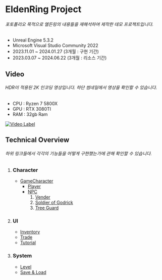 EldenRing Project
===============================
###### 포토폴리오 목적으로 엘든링의 내용들을 재해석하여 제작한 데모 프로젝트입니다. 

* Unreal Engine 5.3.2
* Microsoft Visual Studio Community 2022
* 2023.11.01 ~ 2024.01.27 (3개월 : 구현 기간)
* 2023.03.07 ~ 2024.06.22 (3개월 : 리소스 기간)

Video
----------
###### HDR이 적용된 2K 인코딩 영상입니다. 하단 썸네일에서 영상을 확인할 수 있습니다.
* CPU : Ryzen 7 5800X
* GPU : RTX 3080TI
* RAM : 32gb Ram

[![Video Label](http://img.youtube.com/vi/ZO0a9uATi-o/0.jpg)](https://youtu.be/ZO0a9uATi-o)
</br>

Technical Overview
------------------
###### 하위 링크들에서 각각의 기능들을 어떻게 구현했는가에 관해 확인할 수 있습니다.

1. ### Character
   - [GameCharacter](https://github.com/yolong1020/EldenRing/blob/main/Overviews/Character/GameCharacter.md)
     - [Player](https://github.com/yolong1020/EldenRing/blob/main/Overviews/Character/Player.md)
     - [NPC](https://github.com/yolong1020/EldenRing/blob/main/Overviews/Character/NPC/NPC.md)
       1. [Vender](https://github.com/yolong1020/EldenRing/blob/main/Overviews/Character/NPC/Vender.md)
       2. [Soldier of Godrick](https://github.com/yolong1020/EldenRing/blob/main/Overviews/Character/NPC/SoldierOfGodrick.md)
       3. [Tree Guard](https://github.com/yolong1020/EldenRing/blob/main/Overviews/Character/NPC/TreeGuard.md)

2. ### UI
   - [Inventory](https://github.com/yolong1020/EldenRing/blob/main/Overviews/UI/Inventory/Inventory.md)
   - [Trade](https://github.com/yolong1020/EldenRing/blob/main/Overviews/UI/Trade/Trade.md)
   - [Tutorial](https://github.com/yolong1020/EldenRing/blob/main/Overviews/UI/Tutorial/Tutorial.md)

3. ### System
   - [Level](https://github.com/yolong1020/EldenRing/blob/main/Overviews/System/Level/Level.md)
   - [Save & Load](https://github.com/yolong1020/EldenRing/blob/main/Overviews/System/SaveLoad/SaveLoad.md)
